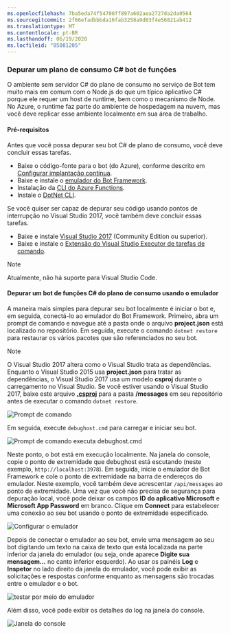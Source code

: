```yaml
---
ms.openlocfilehash: 7ba5eda74f54706ff897a602aea2727da2da0564
ms.sourcegitcommit: 2f66efadbbbda16fab3258a9d03f4e56821ab412
ms.translationtype: MT
ms.contentlocale: pt-BR
ms.lasthandoff: 06/19/2020
ms.locfileid: "85081205"
---
```

### <a name="debug-a-consumption-plan-c-functions-bot"></a><a id="debug-csharp-serverless"></a> Depurar um plano de consumo C\# bot de funções

O ambiente sem servidor C\# do plano de consumo no serviço de Bot tem muito mais em comum com o Node.js do que um típico aplicativo C\# porque ele requer um host de runtime, bem como o mecanismo de Node. No Azure, o runtime faz parte do ambiente de hospedagem na nuvem, mas você deve replicar esse ambiente localmente em sua área de trabalho.

#### <a name="prerequisites"></a>Pré-requisitos

Antes que você possa depurar seu bot C# de plano de consumo, você deve concluir essas tarefas.

- Baixe o código-fonte para o bot (do Azure), conforme descrito em [Configurar implantação contínua](https://aka.ms/bot-framework-emulator-publish-continuous-deployment).
- Baixe e instale o [emulador do Bot Framework](https://aka.ms/Emulator-wiki-getting-started).
- Instalação da <a href="https://www.npmjs.com/package/azure-functions-cli" target="_blank">CLI do Azure Functions</a>.
- Instale o <a href="https://github.com/dotnet/cli" target="_blank">DotNet CLI</a>.

Se você quiser ser capaz de depurar seu código usando pontos de interrupção no Visual Studio 2017, você também deve concluir essas tarefas.

- Baixe e instale <a href="https://www.visualstudio.com/downloads/" target="_blank">Visual Studio 2017</a> (Community Edition ou superior).
- Baixe e instale o <a href="https://visualstudiogallery.msdn.microsoft.com/e6bf6a3d-7411-4494-8a1e-28c1a8c4ce99" target="_blank">Extensão do Visual Studio Executor de tarefas de comando</a>.

> [!NOTE]
> Atualmente, não há suporte para Visual Studio Code.

#### <a name="debug-a-consumption-plan-c-functions-bot-using-the-emulator"></a>Depurar um bot de funções C# do plano de consumo usando o emulador

A maneira mais simples para depurar seu bot localmente é iniciar o bot e, em seguida, conectá-lo ao emulador do Bot Framework.
Primeiro, abra um prompt de comando e navegue até a pasta onde o arquivo **project.json** está localizado no repositório. Em seguida, execute o comando `dotnet restore` para restaurar os vários pacotes que são referenciados no seu bot.

> [!NOTE]
> O Visual Studio 2017 altera como o Visual Studio trata as dependências.
> Enquanto o Visual Studio 2015 usa **project.json** para tratar as dependências, o Visual Studio 2017 usa um modelo **csproj** durante o carregamento no Visual Studio.
> Se você estiver usando o Visual Studio 2017, baixe este arquivo [ **.csproj**](https://aka.ms/v3-dotnet-debug-csproj) para a pasta **/messages** em seu repositório antes de executar o comando `dotnet restore`.

![Prompt de comando](~/media/bot-service-debug-bot/csharp-azureservice-debug-envconfig.png)

Em seguida, execute `debughost.cmd` para carregar e iniciar seu bot.

![Prompt de comando executa debughost.cmd](~/media/bot-service-debug-bot/csharp-azureservice-debug-debughost.png)

Neste ponto, o bot está em execução localmente. Na janela do console, copie o ponto de extremidade que debughost está escutando (neste exemplo, `http://localhost:3978`). Em seguida, inicie o emulador de Bot Framework e cole o ponto de extremidade na barra de endereços do emulador. Neste exemplo, você também deve acrescentar `/api/messages` ao ponto de extremidade. Uma vez que você não precisa de segurança para depuração local, você pode deixar os campos **ID do aplicativo Microsoft** e **Microsoft App Password** em branco. Clique em **Connect** para estabelecer uma conexão ao seu bot usando o ponto de extremidade especificado.

![Configurar o emulador](~/media/bot-service-debug-bot/mac-azureservice-emulator-config.png)

Depois de conectar o emulador ao seu bot, envie uma mensagem ao seu bot digitando um texto na caixa de texto que está localizada na parte inferior da janela do emulador (ou seja, onde aparece **Digite sua mensagem...**  no canto inferior esquerdo). Ao usar os painéis **Log** e **Inspetor** no lado direito da janela do emulador, você pode exibir as solicitações e respostas conforme enquanto as mensagens são trocadas entre o emulador e o bot.

![testar por meio do emulador](~/media/bot-service-debug-bot/mac-azureservice-debug-emulator.png)

Além disso, você pode exibir os detalhes do log na janela do console.

![Janela do console](~/media/bot-service-debug-bot/csharp-azureservice-debug-debughostlogging.png)